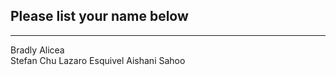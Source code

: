 ## Please list your name below
--------------------------------------------------------------------------------------------------------------------------------------
Bradly Alicea  
Stefan Chu
Lazaro Esquivel
Aishani Sahoo
